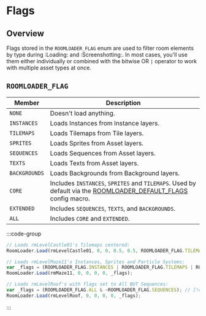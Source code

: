 # Flags

## Overview

Flags stored in the `ROOMLOADER_FLAG` enum are used to filter room elements by type during :Loading: and :Screenshotting:. In most cases, you'll use them either individually or combined with the bitwise OR `|` operator to work with multiple asset types at once. 

## `ROOMLOADER_FLAG`

| Member  | Description |
| ------------- | ------------- |
| `NONE` | Doesn't load anything. |
| `INSTANCES` | Loads Instances from Instance layers. |
| `TILEMAPS` | Loads Tilemaps from Tile layers. |
| `SPRITES` | Loads Sprites from Asset layers. |
| `SEQUENCES` | Loads Sequences from Asset layers. |
| `TEXTS` | Loads Texts from Asset layers. |
| `BACKGROUNDS` | Loads Backgrounds from Background layers. |
| `CORE` | Includes `INSTANCES`, `SPRITES` and `TILEMAPS`. Used by default via the [ROOMLOADER_DEFAULT_FLAGS](/pages/api/config/#roomloader-default-flags) config macro. |
| `EXTENDED` | Includes `SEQUENCES`, `TEXTS`, and `BACKGROUNDS`. |
| `ALL` | Includes `CORE` and `EXTENDED`. |

:::code-group
```js [Examples]
// Loads rmLevelCastle01's Tilemaps centered:
RoomLoader.Load(rmLevelCastle01, 0, 0, 0.5, 0.5, ROOMLOADER_FLAG.TILEMAPS); // [!code highlight]

// Loads rmLevelMaze11's Instances, Sprites and Particle Systems: 
var _flags = (ROOMLOADER_FLAG.INSTANCES | ROOMLOADER_FLAG.TILEMAPS | ROOMLOADER_FLAG.PARTICLE_SYSTEMS); // [!code highlight]
RoomLoader.Load(rmMaze11, 0, 0, 0, 0, _flags);

// Loads rmLevelRoof's with flags set to All BUT Sequences:
var _flags = (ROOMLOADER_FLAG.ALL & ~ROOMLOADER_FLAG.SEQUENCES); // [!code highlight]
RoomLoader.Load(rmLevelRoof, 0, 0, 0, 0, _flags);
```
:::
